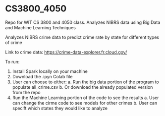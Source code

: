 # CS3800_4050
Repo for WIT CS 3800 and 4050 class. Analyzes NIBRS data using Big Data and Machine Learning Techniques

Analyzes NIBRS crime data to predict crime rate by state for different types of crime

Link to crime data:
https://crime-data-explorer.fr.cloud.gov/

To run:
1. Install Spark locally on your machine
2. Download the .ipyn Colab file
3. User can choose to either:
  a. Run the big data portion of the program to populate all_crime.csv
  b. Or download the already populated version from the repo
4. Run the Machine Learning portion of the code to see the results
  a. User can change the cirme code to see models for other crimes
  b. User can specift which states they would like to analyze
